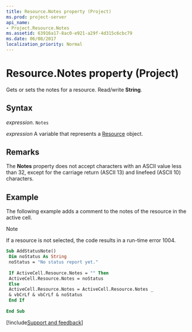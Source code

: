 ```yaml
---
title: Resource.Notes property (Project)
ms.prod: project-server
api_name:
- Project.Resource.Notes
ms.assetid: 63916a17-8ac0-e921-a29f-4d315c6cbc79
ms.date: 06/08/2017
localization_priority: Normal
---
```



# Resource.Notes property (Project)

Gets or sets the notes for a resource. Read/write  **String**.


## Syntax

_expression_. `Notes`

_expression_ A variable that represents a [Resource](./Project.Resource.md) object.


## Remarks

The  **Notes** property does not accept characters with an ASCII value less than 32, except for the carriage return (ASCII 13) and linefeed (ASCII 10) characters.


## Example

The following example adds a comment to the notes of the resource in the active cell.


> [!NOTE] 
> If a resource is not selected, the code results in a run-time error 1004. 


```vb
Sub AddStatusNote() 
 Dim noStatus As String 
 noStatus = "No status report yet." 
 
 If ActiveCell.Resource.Notes = "" Then 
 ActiveCell.Resource.Notes = noStatus 
 Else 
 ActiveCell.Resource.Notes = ActiveCell.Resource.Notes _ 
 & vbCrLf & vbCrLf & noStatus 
 End If 
 
End Sub
```

[!include[Support and feedback](~/includes/feedback-boilerplate.md)]